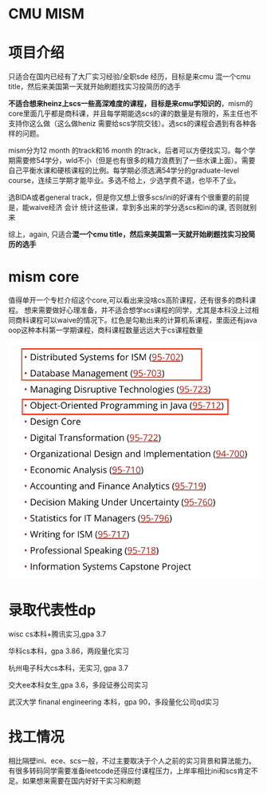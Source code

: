# CMU MISM
# 项目介绍
只适合在国内已经有了大厂实习经验/全职sde 经历，目标是来cmu 混一个cmu title，然后来美国第一天就开始刷题找实习投简历的选手

**不适合想来heinz上scs一些高深难度的课程，目标是来cmu学知识的**，mism的core里面几乎都是商科课，并且每学期能选scs的课的数量是有限的，系主任也不支持你这么做（这么做heniz 需要给scs学院交钱）。选scs的课程会遇到有各种各样的问题。

mism分为12 month 的track和16 month 的track，后者可以方便找实习。每个学期需要修54学分，wld不小（但是也有很多的精力浪费到了一些水课上面）。需要自己平衡水课和硬核课程的比例。每学期必须选满54学分的graduate-level course，连续三学期才能毕业。多选不给上，少选学费不退，也毕不了业。

选BIDA或者general track，但是你又想上很多scs/ini的好课有个很重要的前提是，能waive经济  会计  统计这些课，拿到多出来的学分选scs和ini的课, 否则就别来

综上，again, 只适合**混一个cmu title，然后来美国第一天就开始刷题找实习投简历的选手**

# mism core
值得单开一个专栏介绍这个core,可以看出来没啥cs高阶课程，还有很多的商科课程。
想来需要做好心理准备，并不适合想学scs课程的同学，尤其是本科没上过相同商科课程可以waive的情况下。红色是勾勒出来的计算机系课程，里面还有java oop这种本科第一学期课程，商科课程数量远远大于cs课程数量

![](/img/mismcore.png)

# 录取代表性dp

wisc cs本科+腾讯实习,gpa 3.7

华科cs本科，gpa 3.86，两段量化实习

杭州电子科大cs本科，无实习, gpa 3.7

交大ee本科女生,gpa 3.6，多段证券公司实习

武汉大学 finanal engineering 本科，gpa 90，多段量化公司qd实习

# 找工情况
相比隔壁ini、ece、scs一般，不过主要取决于个人之前的实习背景和算法能力。
有很多转码同学需要准备leetcode还得应付课程压力，上岸率相比ini和scs肯定不足。如果想来需要在国内好好干实习和刷题